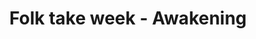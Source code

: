 ---
title: "Folk take week - Awakening"
type: "thumb"
weight: 27
draft: false
url_sml: "/images/illustration/thumbs/sml/Folktakeweek_awakening"
url_lge: "/images/illustration/thumbs/lge/Folktakeweek_awakening"
alt: "Illustration of a girl listening to a lady in a mother stone"
---